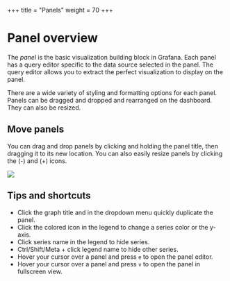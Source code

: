 +++
title = "Panels"
weight = 70
+++

# Panel overview

The *panel* is the basic visualization building block in Grafana. Each panel has a query editor specific to the data source selected in the panel. The query editor allows you to extract the perfect visualization to display on the panel.

There are a wide variety of styling and formatting options for each panel. Panels can be dragged and dropped and rearranged on the dashboard. They can also be resized.

## Move panels

You can drag and drop panels by clicking and holding the panel title, then dragging it to its new location. You can also easily resize panels by clicking the (-) and (+) icons.

![](/img/docs/animated_gifs/drag_drop.gif)

## Tips and shortcuts

- Click the graph title and in the dropdown menu quickly duplicate the panel.
- Click the colored icon in the legend to change a series color or the y-axis.
- Click series name in the legend to hide series.
- Ctrl/Shift/Meta + click legend name to hide other series.
- Hover your cursor over a panel and press `e` to open the panel editor.
- Hover your cursor over a panel and press `v` to open the panel in fullscreen view.

<!-- BEGIN Optimal Workshop Intercept Snippet --><div id='owInviteSnippet' style='position:fixed;right:20px;bottom:20px;width:280px;padding:20px;margin:0;border-radius:6px;background:#1857B8;color:#F7F8FA;text-align:left;z-index:2200000000;opacity:0;transition:opacity 500ms;-webkit-transition:opacity 500ms;display:none;'><div id='owInviteMessage' style='padding:0;margin:0 0 20px 0;font-size:16px;'>Got a spare two and a half minutes to help us improve the docs?</div><a id='owInviteOk' href='https://Grafana.optimalworkshop.com/questions/grafana-docs?tag=docs&utm_medium=intercept' onclick='this.parentNode.style.display="none";' target='_blank' style='color:#F7FAFF;font-size:16px;font-weight:bold;text-decoration:underline;'>Yes, I&#x27;ll help</a><a id='owInviteCancel' href='javascript:void(0)' onclick='this.parentNode.style.display="none";' style='color:#F7F8FA;font-size:14px;text-decoration:underline;float:right;'>Close</a></div><script>var owOnload=function(){if(-1==document.cookie.indexOf('ow-intercept-quiz-4ior230e')){var o=new XMLHttpRequest;o.onloadend=function(){try{var o=document.getElementById('owInviteSnippet');var date=new Date();date.setMonth(date.getMonth()+1);this.response&&JSON.parse(this.response).active===!0&&(document.cookie='ow-intercept-quiz-4ior230e=Done;path=/;expires='+date.toUTCString()+';',setTimeout(function(){o.style.display='block',o.style.opacity=1},2e3))}catch(e){}},o.open('POST','https://app.optimalworkshop.com/survey_status/questions/4ior230e/active'),o.send()}};if(window.addEventListener){window.addEventListener('load',function(){owOnload();});}else if(window.attachEvent){window.attachEvent('onload',function(){owOnload();});}</script><!-- END Optimal Workshop snippet -->